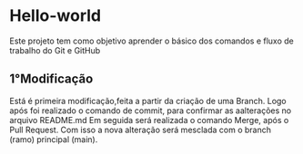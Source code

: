 # Hello-world
Este projeto tem como objetivo aprender o básico dos comandos e fluxo de trabalho do Git e GitHub

## 1°Modificação

Está é primeira modificação,feita a partir da criação de uma Branch.
Logo após foi realizado o comando de commit, para confirmar as aalterações no arquivo README.md
Em seguida será realizada o comando Merge, após o Pull Request.
Com isso a nova alteração será mesclada com o branch (ramo) principal (main).
